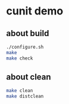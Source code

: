 # cunit demo

## about build
```bash
./configure.sh
make
make check
```

## about clean
```bash
make clean
make distclean
```

